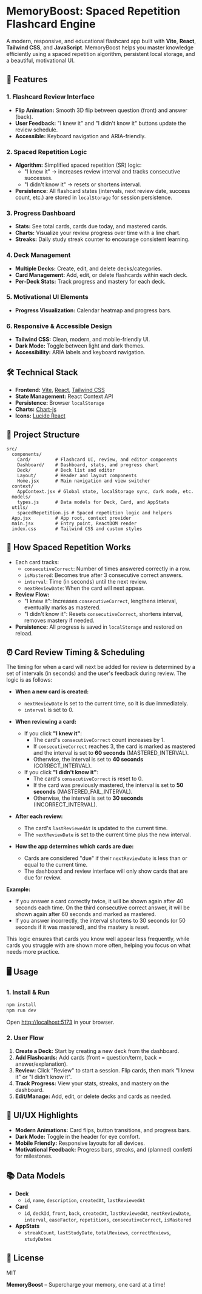 # MemoryBoost: Spaced Repetition Flashcard Engine

A modern, responsive, and educational flashcard app built with **Vite**, **React**, **Tailwind CSS**, and **JavaScript**. MemoryBoost helps you master knowledge efficiently using a spaced repetition algorithm, persistent local storage, and a beautiful, motivational UI.

## 🚀 Features

### 1. Flashcard Review Interface
- **Flip Animation:** Smooth 3D flip between question (front) and answer (back).
- **User Feedback:** "I knew it" and "I didn't know it" buttons update the review schedule.
- **Accessible:** Keyboard navigation and ARIA-friendly.

### 2. Spaced Repetition Logic
- **Algorithm:** Simplified spaced repetition (SR) logic:
  - "I knew it" → increases review interval and tracks consecutive successes.
  - "I didn't know it" → resets or shortens interval.
- **Persistence:** All flashcard states (intervals, next review date, success count, etc.) are stored in `localStorage` for session persistence.

### 3. Progress Dashboard
- **Stats:** See total cards, cards due today, and mastered cards.
- **Charts:** Visualize your review progress over time with a line chart.
- **Streaks:** Daily study streak counter to encourage consistent learning.

### 4. Deck Management
- **Multiple Decks:** Create, edit, and delete decks/categories.
- **Card Management:** Add, edit, or delete flashcards within each deck.
- **Per-Deck Stats:** Track progress and mastery for each deck.

### 5. Motivational UI Elements
- **Progress Visualization:** Calendar heatmap and progress bars.

### 6. Responsive & Accessible Design
- **Tailwind CSS:** Clean, modern, and mobile-friendly UI.
- **Dark Mode:** Toggle between light and dark themes.
- **Accessibility:** ARIA labels and keyboard navigation.

## 🛠️ Technical Stack

- **Frontend:** [Vite](https://vitejs.dev/), [React](https://react.dev/), [Tailwind CSS](https://tailwindcss.com/)
- **State Management:** React Context API
- **Persistence:** Browser `localStorage`
- **Charts:** [Chart-js](https://react-chartjs-2.js.org/)
- **Icons:** [Lucide React](https://lucide.dev/icons/)

## 📁 Project Structure

```
src/
  components/
    Card/         # Flashcard UI, review, and editor components
    Dashboard/    # Dashboard, stats, and progress chart
    Deck/         # Deck list and editor
    Layout/       # Header and layout components
    Home.jsx      # Main navigation and view switcher
  context/
    AppContext.jsx # Global state, localStorage sync, dark mode, etc.
  models/
    types.js      # Data models for Deck, Card, and AppStats
  utils/
    spacedRepetition.js # Spaced repetition logic and helpers
  App.jsx         # App root, context provider
  main.jsx        # Entry point, ReactDOM render
  index.css       # Tailwind CSS and custom styles
```

## 🧠 How Spaced Repetition Works

- Each card tracks:
  - `consecutiveCorrect`: Number of times answered correctly in a row.
  - `isMastered`: Becomes true after 3 consecutive correct answers.
  - `interval`: Time (in seconds) until the next review.
  - `nextReviewDate`: When the card will next appear.
- **Review Flow:**
  - "I knew it": Increases `consecutiveCorrect`, lengthens interval, eventually marks as mastered.
  - "I didn't know it": Resets `consecutiveCorrect`, shortens interval, removes mastery if needed.
- **Persistence:** All progress is saved in `localStorage` and restored on reload.

## ⏰ Card Review Timing & Scheduling

The timing for when a card will next be added for review is determined by a set of intervals (in seconds) and the user's feedback during review. The logic is as follows:

- **When a new card is created:**
  - `nextReviewDate` is set to the current time, so it is due immediately.
  - `interval` is set to 0.

- **When reviewing a card:**
  - If you click **"I knew it"**:
    - The card's `consecutiveCorrect` count increases by 1.
    - If `consecutiveCorrect` reaches 3, the card is marked as mastered and the interval is set to **60 seconds** (MASTERED_INTERVAL).
    - Otherwise, the interval is set to **40 seconds** (CORRECT_INTERVAL).
  - If you click **"I didn't know it"**:
    - The card's `consecutiveCorrect` is reset to 0.
    - If the card was previously mastered, the interval is set to **50 seconds** (MASTERED_FAIL_INTERVAL).
    - Otherwise, the interval is set to **30 seconds** (INCORRECT_INTERVAL).

- **After each review:**
  - The card's `lastReviewedAt` is updated to the current time.
  - The `nextReviewDate` is set to the current time plus the new interval.

- **How the app determines which cards are due:**
  - Cards are considered "due" if their `nextReviewDate` is less than or equal to the current time.
  - The dashboard and review interface will only show cards that are due for review.

**Example:**
- If you answer a card correctly twice, it will be shown again after 40 seconds each time. On the third consecutive correct answer, it will be shown again after 60 seconds and marked as mastered.
- If you answer incorrectly, the interval shortens to 30 seconds (or 50 seconds if it was mastered), and the mastery is reset.

This logic ensures that cards you know well appear less frequently, while cards you struggle with are shown more often, helping you focus on what needs more practice.

## 🖥️ Usage

### 1. Install & Run

```bash
npm install
npm run dev
```

Open [http://localhost:5173](http://localhost:5173) in your browser.

### 2. User Flow

1. **Create a Deck:** Start by creating a new deck from the dashboard.
2. **Add Flashcards:** Add cards (front = question/term, back = answer/explanation).
3. **Review:** Click "Review" to start a session. Flip cards, then mark "I knew it" or "I didn't know it".
4. **Track Progress:** View your stats, streaks, and mastery on the dashboard.
5. **Edit/Manage:** Add, edit, or delete decks and cards as needed.

## 🎨 UI/UX Highlights

- **Modern Animations:** Card flips, button transitions, and progress bars.
- **Dark Mode:** Toggle in the header for eye comfort.
- **Mobile Friendly:** Responsive layouts for all devices.
- **Motivational Feedback:** Progress bars, streaks, and (planned) confetti for milestones.

## 📚 Data Models

- **Deck**
  - `id`, `name`, `description`, `createdAt`, `lastReviewedAt`
- **Card**
  - `id`, `deckId`, `front`, `back`, `createdAt`, `lastReviewedAt`, `nextReviewDate`, `interval`, `easeFactor`, `repetitions`, `consecutiveCorrect`, `isMastered`
- **AppStats**
  - `streakCount`, `lastStudyDate`, `totalReviews`, `correctReviews`, `studyDates`

## 📄 License

MIT

**MemoryBoost** – Supercharge your memory, one card at a time!